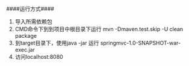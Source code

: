 ####运行方式####
1. 导入所需依赖包
2. CMD命令下到到项目中根目录下运行 mvn -Dmaven.test.skip -U clean package
3. 到target目录下，使用java -jar 运行 springmvc-1.0-SNAPSHOT-war-exec.jar
3. 访问localhost:8080